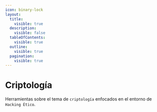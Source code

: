 ```yaml
---
icon: binary-lock
layout:
  title:
    visible: true
  description:
    visible: false
  tableOfContents:
    visible: true
  outline:
    visible: true
  pagination:
    visible: true
---
```


# Criptología

Herramientas sobre el tema de `criptología` enfocados en el entorno de `Hacking Ético`.
